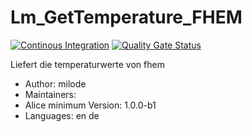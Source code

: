 # Lm_GetTemperature_FHEM

[![Continous Integration](https://gitlab.com/project-alice-assistant/skills/skill_Lm_GetTemperature_FHEM/badges/master/pipeline.svg)](https://gitlab.com/project-alice-assistant/skills/skill_Lm_GetTemperature_FHEM/pipelines/latest) [![Quality Gate Status](https://sonarcloud.io/api/project_badges/measure?project=project-alice-assistant_skill_Lm_GetTemperature_FHEM&metric=alert_status)](https://sonarcloud.io/dashboard?id=project-alice-assistant_skill_Lm_GetTemperature_FHEM)

Liefert die temperaturwerte von fhem

- Author: milode
- Maintainers: 
- Alice minimum Version: 1.0.0-b1
- Languages:
    en
    de

